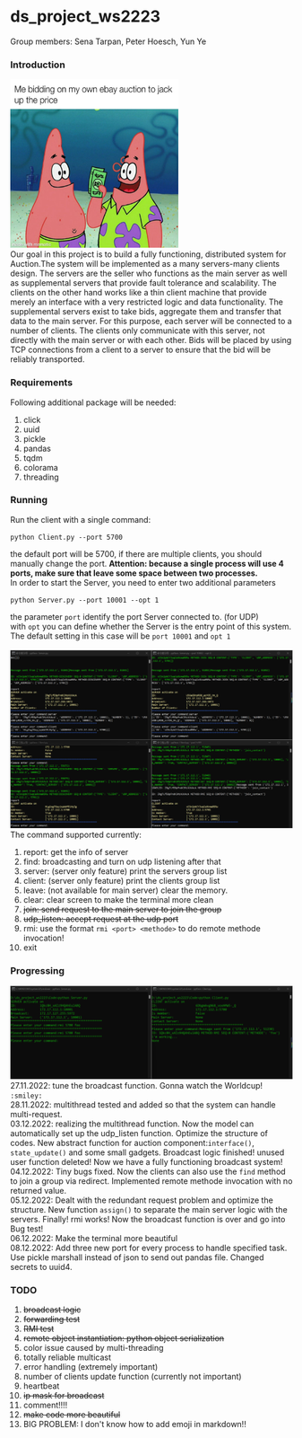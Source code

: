 # ds_project_ws2223
Group members: Sena Tarpan, Peter Hoesch, Yun Ye <br>

### Introduction
<img src="img/mems.jpg" width="300" height="300"><br>
Our goal in this project is to build a fully functioning, distributed system for Auction.The system will be implemented as a many servers-many clients design. The servers are the seller who functions as the main server as well as supplemental servers that provide fault tolerance and scalability. The clients on the other hand works like a thin client machine that provide merely an interface with a very restricted logic and data functionality. The supplemental servers exist to take bids, aggregate them and transfer that data to the main server. For this purpose, each server will be connected to a number of clients. The clients only communicate with this server, not directly with the main server or with each other. Bids will be placed by using TCP connections from a client to a server to ensure that the bid will be reliably transported.
### Requirements<br>
Following additional package will be needed:
1. click
2. uuid
3. pickle
4. pandas
5. tqdm
6. colorama
7. threading
### Running<br>
Run the client with a single command:
```
python Client.py --port 5700
```
the default port will be 5700, if there are multiple clients, you should manually change the port. <b>Attention: because a single process will use 4 ports, make sure that leave some space between two processes.</b><br>
In order to start the Server, you need to enter two additional parameters
```
python Server.py --port 10001 --opt 1
```
the parameter `port` identify the port Server connected to. (for UDP) <br>
with `opt` you can define whether the Server is the entry point of this system. The default setting in this case will be `port 10001` and `opt 1` <br><br>
![terminal](img/broadcast.png) <br>
The command supported currently:
1. report: get the info of server
2. find: broadcasting and turn on udp listening after that
3. server: (server only feature) print the servers group list
4. client: (server only feature) print the clients group list
5. leave: (not available for main server) clear the memory.
6. clear: clear screen to make the terminal more clean
7. ~~join: send request to the main server to join the group~~
8. ~~udp_listen: accept request at the udp port~~
9. rmi: use the format `rmi <port> <methode>` to do remote methode invocation!
10. exit

### Progressing<br>
![broadcast](img/rmi.png) <br>
27.11.2022: tune the broadcast function. Gonna watch the Worldcup! `:smiley:`<br>
28.11.2022: multithread tested and added so that the system can handle multi-request.<br>
03.12.2022: realizing the multithread function. Now the model can automatically set up the udp_listen function. Optimize the structure of codes. New abstract function for auction component:`interface()`, `state_update()`
and some small gadgets. Broadcast logic finished! unused user function deleted! Now we have a fully functioning broadcast system!<br>
04.12.2022: Tiny bugs fixed. Now the clients can also use the `find` method to join a group via redirect. Implemented remote methode invocation with no returned value.<br>
05.12.2022: Dealt with the redundant request problem and optimize the structure. New function `assign()` to separate the main server logic with the servers. Finally! rmi works! Now the broadcast function is over and go into Bug test!<br>
06.12.2022: Make the terminal more beautiful<br>
08.12.2022: Add three new port for every process to handle specified task. Use pickle marshall instead of json to send out pandas file. Changed secrets to uuid4.<br>

### TODO<br>
1. ~~broadcast logic~~
2. ~~forwarding test~~
3. ~~RMI test~~
4. ~~remote object instantiation: python object serialization~~
5. color issue caused by multi-threading
6. totally reliable multicast
7. error handling (extremely important)
8. number of clients update function (currently not important)
9. heartbeat
10. ~~ip mask for broadcast~~
11. comment!!!!
12. ~~make code more beautiful~~
13. BIG PROBLEM: I don't know how to add emoji in markdown!!